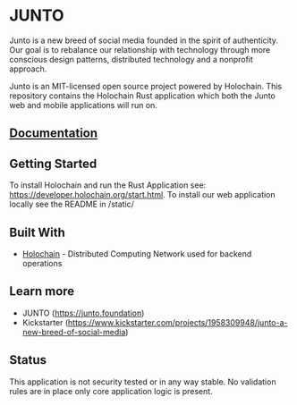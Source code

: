 # JUNTO

Junto is a new breed of social media founded in the spirit of authenticity. Our goal is to rebalance our relationship with technology through more conscious design patterns, distributed technology and a nonprofit approach. 

Junto is an MIT-licensed open source project powered by Holochain. This repository contains the Holochain Rust application which both the Junto web and mobile applications will run on. 

## [Documentation](https://github.com/juntofoundation/Junto/tree/master/junto-rust/docs)

## Getting Started

To install Holochain and run the Rust Application see: https://developer.holochain.org/start.html.
To install our web application locally see the README in /static/

## Built With
* [Holochain](https://holochain.org/) - Distributed Computing Network used for backend operations

## Learn more
* JUNTO (https://junto.foundation)
* Kickstarter (https://www.kickstarter.com/projects/1958309948/junto-a-new-breed-of-social-media) 

## Status 
This application is not security tested or in any way stable. No validation rules are in place only core application logic is present.
